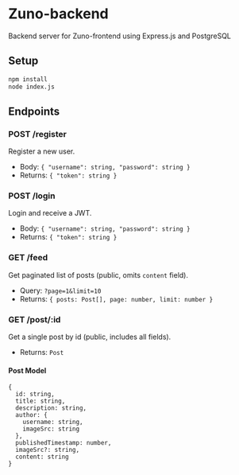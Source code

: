 # Zuno-backend

Backend server for Zuno-frontend using Express.js and PostgreSQL

## Setup

```bash
npm install
node index.js
```

## Endpoints

### POST /register
Register a new user.
- Body: `{ "username": string, "password": string }`
- Returns: `{ "token": string }`

### POST /login
Login and receive a JWT.
- Body: `{ "username": string, "password": string }`
- Returns: `{ "token": string }`

### GET /feed
Get paginated list of posts (public, omits `content` field).
- Query: `?page=1&limit=10`
- Returns: `{ posts: Post[], page: number, limit: number }`

### GET /post/:id
Get a single post by id (public, includes all fields).
- Returns: `Post`

#### Post Model
```
{
  id: string,
  title: string,
  description: string,
  author: {
    username: string,
    imageSrc: string
  },
  publishedTimestamp: number,
  imageSrc?: string,
  content: string
}
``` 